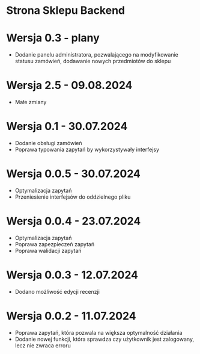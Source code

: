 # Strona Sklepu Backend



# Wersja 0.3 - plany

- Dodanie panelu administratora, pozwalającego na modyfikowanie statusu zamówień, dodawanie nowych przedmiotów do sklepu

# Wersja 2.5 - 09.08.2024 

- Małe zmiany

# Wersja 0.1 - 30.07.2024

- Dodanie obsługi zamówień
- Poprawa typowania zapytań by wykorzystywały interfejsy

# Wersja 0.0.5 - 30.07.2024

- Optymalizacja zapytań
- Przeniesienie interfejsów do oddzielnego pliku

# Wersja 0.0.4 - 23.07.2024

- Optymalizacja zapytań
- Poprawa zapezpieczeń zapytań
- Poprawa walidacji zapytań

# Wersja 0.0.3 - 12.07.2024

- Dodano możliwość edycji recenzji

# Wersja 0.0.2 - 11.07.2024

- Poprawa zapytań, która pozwala na większa optymalność działania
- Dodanie nowej funkcji, która sprawdza czy użytkownik jest zalogowany, lecz nie zwraca erroru